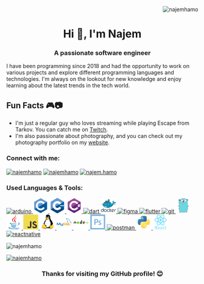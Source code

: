 
<p align="right"> <img src="https://komarev.com/ghpvc/?username=najemhamo&label=Profile%20views&color=0e75b6&style=flat" alt="najemhamo" /> </p>

<h1 align="center">Hi 👋, I'm Najem</h1>
<h3 align="center">A passionate software engineer</h3>

I have been programming since 2018 and had the opportunity to work on various projects and explore different programming languages and technologies. I'm always on the lookout for new knowledge and enjoy learning about the latest trends in the tech world.

## Fun Facts 🎮📷

- I'm just a regular guy who loves streaming while playing Escape from Tarkov. You can catch me on [Twitch](https://www.twitch.tv/najemtv).
- I'm also passionate about photography, and you can check out my photography portfolio on my [website](https://www.najemedia.com).


<h3 align="left">Connect with me:</h3>
<p align="left">
<a href="https://twitter.com/najemhamo" target="blank"><img align="center" src="https://raw.githubusercontent.com/rahuldkjain/github-profile-readme-generator/master/src/images/icons/Social/twitter.svg" alt="najemhamo" height="30" width="40" /></a>
<a href="https://linkedin.com/in/najemhamo" target="blank"><img align="center" src="https://raw.githubusercontent.com/rahuldkjain/github-profile-readme-generator/master/src/images/icons/Social/linked-in-alt.svg" alt="najemhamo" height="30" width="40" /></a>
<a href="https://instagram.com/najem.hamo" target="blank"><img align="center" src="https://raw.githubusercontent.com/rahuldkjain/github-profile-readme-generator/master/src/images/icons/Social/instagram.svg" alt="najem.hamo" height="30" width="40" /></a>
</p>

<h3 align="left">Used Languages & Tools:</h3>
<p align="left"> <a href="https://www.arduino.cc/" target="_blank" rel="noreferrer"> <img src="https://cdn.worldvectorlogo.com/logos/arduino-1.svg" alt="arduino" width="40" height="40"/> </a> <a href="https://www.cprogramming.com/" target="_blank" rel="noreferrer"> <img src="https://raw.githubusercontent.com/devicons/devicon/master/icons/c/c-original.svg" alt="c" width="40" height="40"/> </a> <a href="https://www.w3schools.com/cpp/" target="_blank" rel="noreferrer"> <img src="https://raw.githubusercontent.com/devicons/devicon/master/icons/cplusplus/cplusplus-original.svg" alt="cplusplus" width="40" height="40"/> </a> <a href="https://www.w3schools.com/cs/" target="_blank" rel="noreferrer"> <img src="https://raw.githubusercontent.com/devicons/devicon/master/icons/csharp/csharp-original.svg" alt="csharp" width="40" height="40"/> </a> <a href="https://dart.dev" target="_blank" rel="noreferrer"> <img src="https://www.vectorlogo.zone/logos/dartlang/dartlang-icon.svg" alt="dart" width="40" height="40"/> </a> <a href="https://www.docker.com/" target="_blank" rel="noreferrer"> <img src="https://raw.githubusercontent.com/devicons/devicon/master/icons/docker/docker-original-wordmark.svg" alt="docker" width="40" height="40"/> </a> <a href="https://www.figma.com/" target="_blank" rel="noreferrer"> <img src="https://www.vectorlogo.zone/logos/figma/figma-icon.svg" alt="figma" width="40" height="40"/> </a> <a href="https://flutter.dev" target="_blank" rel="noreferrer"> <img src="https://www.vectorlogo.zone/logos/flutterio/flutterio-icon.svg" alt="flutter" width="40" height="40"/> </a> <a href="https://git-scm.com/" target="_blank" rel="noreferrer"> <img src="https://www.vectorlogo.zone/logos/git-scm/git-scm-icon.svg" alt="git" width="40" height="40"/> </a> <a href="https://golang.org" target="_blank" rel="noreferrer"> <img src="https://raw.githubusercontent.com/devicons/devicon/master/icons/go/go-original.svg" alt="go" width="40" height="40"/> </a> <a href="https://www.java.com" target="_blank" rel="noreferrer"> <img src="https://raw.githubusercontent.com/devicons/devicon/master/icons/java/java-original.svg" alt="java" width="40" height="40"/> </a> <a href="https://developer.mozilla.org/en-US/docs/Web/JavaScript" target="_blank" rel="noreferrer"> <img src="https://raw.githubusercontent.com/devicons/devicon/master/icons/javascript/javascript-original.svg" alt="javascript" width="40" height="40"/> </a> <a href="https://www.linux.org/" target="_blank" rel="noreferrer"> <img src="https://raw.githubusercontent.com/devicons/devicon/master/icons/linux/linux-original.svg" alt="linux" width="40" height="40"/> </a> <a href="https://www.mysql.com/" target="_blank" rel="noreferrer"> <img src="https://raw.githubusercontent.com/devicons/devicon/master/icons/mysql/mysql-original-wordmark.svg" alt="mysql" width="40" height="40"/> </a> <a href="https://nodejs.org" target="_blank" rel="noreferrer"> <img src="https://raw.githubusercontent.com/devicons/devicon/master/icons/nodejs/nodejs-original-wordmark.svg" alt="nodejs" width="40" height="40"/> </a> <a href="https://www.photoshop.com/en" target="_blank" rel="noreferrer"> <img src="https://raw.githubusercontent.com/devicons/devicon/master/icons/photoshop/photoshop-line.svg" alt="photoshop" width="40" height="40"/> </a> <a href="https://postman.com" target="_blank" rel="noreferrer"> <img src="https://www.vectorlogo.zone/logos/getpostman/getpostman-icon.svg" alt="postman" width="40" height="40"/> </a> <a href="https://www.python.org" target="_blank" rel="noreferrer"> <img src="https://raw.githubusercontent.com/devicons/devicon/master/icons/python/python-original.svg" alt="python" width="40" height="40"/> </a> <a href="https://reactjs.org/" target="_blank" rel="noreferrer"> <img src="https://raw.githubusercontent.com/devicons/devicon/master/icons/react/react-original-wordmark.svg" alt="react" width="40" height="40"/> </a> <a href="https://reactnative.dev/" target="_blank" rel="noreferrer"> <img src="https://reactnative.dev/img/header_logo.svg" alt="reactnative" width="40" height="40"/> </a> </p>



<p><img align="center" src="https://github-readme-stats.vercel.app/api/top-langs?username=najemhamo&show_icons=true&locale=en&layout=compact" alt="najemhamo" /></p>



<p align="left"> <a href="https://github.com/ryo-ma/github-profile-trophy"><img src="https://github-profile-trophy.vercel.app/?username=najemhamo" alt="najemhamo" /></a> </p>


<h3 align="center">Thanks for visiting my GitHub profile! 😊</h3>

<!--
# Hi there, I'm [Najem Hamo] 👋

I'm a passionate software engineer who has been programming since 2018. I've had the opportunity to work on various projects and explore different programming languages and technologies. I'm always on the lookout for new knowledge and enjoy learning about the latest trends in the tech world.

## How to Reach Me 📫

You can connect with me through the following channels:

- [![Twitter](https://img.shields.io/twitter/follow/najemhamo?style=social)](https://twitter.com/najemhamo)
- [![LinkedIn](https://img.shields.io/badge/LinkedIn-MyProfile-blue)](https://www.linkedin.com/in/najemhamo/)
- [![Discord](https://img.shields.io/badge/Discord-YourDiscordTag-7289DA?logo=discord&logoColor=white)](discordapp.com/users/321700640541638657)
- [![Instagram](https://img.shields.io/badge/Instagram-PersonalAccount-E4405F?logo=instagram&logoColor=white)](https://www.instagram.com/najem.hamo/)
- [![Instagram](https://img.shields.io/badge/Instagram-PhotographyAccount-E4405F?logo=instagram&logoColor=white)](https://www.instagram.com/najemedia/)
- Email: najem.hamo@gmail.com

Feel free to reach out if you have any questions, want to collaborate on a project, or just want to chat!

## Fun Facts 🎮📷

- I'm just a regular guy who loves streaming while playing Escape from Tarkov. You can catch me on [Twitch](https://www.twitch.tv/najemtv).
- I'm also passionate about photography, and you can check out my photography portfolio on my [website](https://www.najemedia.com).

Thanks for visiting my GitHub profile! 😊

**najemhamo/najemhamo** is a ✨ _special_ ✨ repository because its `README.md` (this file) appears on your GitHub profile.

Here are some ideas to get you started:

- 🔭 I’m currently working on ...
- 🌱 I’m currently learning ...
- 👯 I’m looking to collaborate on ...
- 🤔 I’m looking for help with ...
- 💬 Ask me about ...
- 📫 How to reach me: ...
- 😄 Pronouns: ...
- ⚡ Fun fact: ...
<p align="left"> <a href="https://twitter.com/najemhamo" target="blank"><img src="https://img.shields.io/twitter/follow/najemhamo?logo=twitter&style=for-the-badge" alt="najemhamo" /></a> </p> 
<p><img align="center" src="https://github-readme-streak-stats.herokuapp.com/?user=najemhamo&" alt="najemhamo" /></p>
<p>&nbsp;<img align="center" src="https://github-readme-stats.vercel.app/api?username=najemhamo&show_icons=true&locale=en" alt="najemhamo" /></p>
-->
